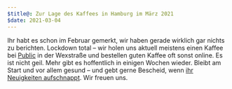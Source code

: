 ```yaml
---
$title@: Zur Lage des Kaffees in Hamburg im März 2021
$date: 2021-03-04
---
```


Ihr habt es schon im Februar gemerkt, wir haben gerade wirklich gar nichts zu berichten. Lockdown total – wir holen uns aktuell meistens einen Kaffee bei [Public]([url('/content/cafes/public.md')]) in der Wexstraße und bestellen guten Kaffee oft sonst online. Es ist nicht geil. Mehr gibt es hoffentlich in einigen Wochen wieder. Bleibt am Start und vor allem gesund – und gebt gerne Bescheid, wenn [ihr Neuigkeiten aufschnappt]([url('/content/pages/contact.md')]). Wir freuen uns.
